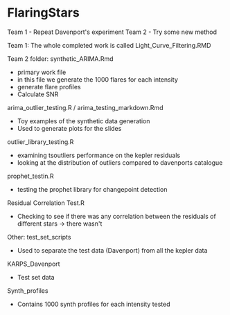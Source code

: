 # FlaringStars
Team 1 - Repeat Davenport's experiment
Team 2 - Try some new method

Team 1:
The whole completed work is called Light_Curve_Filtering.RMD

Team 2 folder:
synthetic_ARIMA.Rmd
  - primary work file
  - in this file we generate the 1000 flares for each intensity 
  - generate flare profiles
  - Calculate SNR

arima_outlier_testing.R / arima_testing_markdown.Rmd
  - Toy examples of the synthetic data generation
  - Used to generate plots for the slides
  
outlier_library_testing.R
  - examining tsoutliers performance on the kepler residuals
  - looking at the distribution of outliers compared to davenports catalogue
  
prophet_testin.R
  - testing the prophet library for changepoint detection
  
Residual Correlation Test.R
  - Checking to see if there was any correlation between the residuals of different stars -> there wasn't
  
  
Other:
test_set_scripts
 - Used to separate the test data (Davenport) from all the kepler data
 
KARPS_Davenport
 - Test set data
 
Synth_profiles
 - Contains 1000 synth profiles for each intensity tested
 


